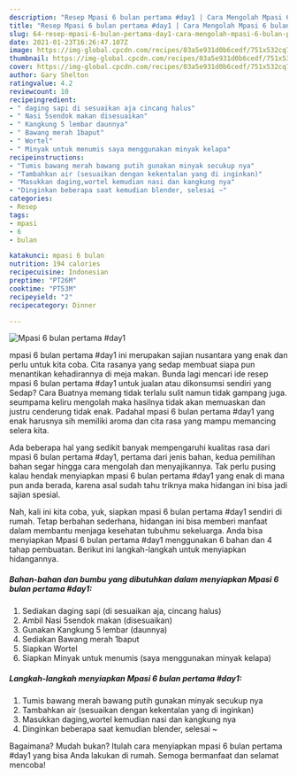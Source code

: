 ```yaml
---
description: "Resep Mpasi 6 bulan pertama #day1 | Cara Mengolah Mpasi 6 bulan pertama #day1 Yang Enak Dan Mudah"
title: "Resep Mpasi 6 bulan pertama #day1 | Cara Mengolah Mpasi 6 bulan pertama #day1 Yang Enak Dan Mudah"
slug: 64-resep-mpasi-6-bulan-pertama-day1-cara-mengolah-mpasi-6-bulan-pertama-day1-yang-enak-dan-mudah
date: 2021-01-23T16:26:47.107Z
image: https://img-global.cpcdn.com/recipes/03a5e931d0b6cedf/751x532cq70/mpasi-6-bulan-pertama-day1-foto-resep-utama.jpg
thumbnail: https://img-global.cpcdn.com/recipes/03a5e931d0b6cedf/751x532cq70/mpasi-6-bulan-pertama-day1-foto-resep-utama.jpg
cover: https://img-global.cpcdn.com/recipes/03a5e931d0b6cedf/751x532cq70/mpasi-6-bulan-pertama-day1-foto-resep-utama.jpg
author: Gary Shelton
ratingvalue: 4.2
reviewcount: 10
recipeingredient:
- " daging sapi di sesuaikan aja cincang halus"
- " Nasi 5sendok makan disesuaikan"
- " Kangkung 5 lembar daunnya"
- " Bawang merah 1baput"
- " Wortel"
- " Minyak untuk menumis saya menggunakan minyak kelapa"
recipeinstructions:
- "Tumis bawang merah bawang putih gunakan minyak secukup nya"
- "Tambahkan air (sesuaikan dengan kekentalan yang di inginkan)"
- "Masukkan daging,wortel kemudian nasi dan kangkung nya"
- "Dinginkan beberapa saat kemudian blender, selesai ~"
categories:
- Resep
tags:
- mpasi
- 6
- bulan

katakunci: mpasi 6 bulan 
nutrition: 194 calories
recipecuisine: Indonesian
preptime: "PT26M"
cooktime: "PT53M"
recipeyield: "2"
recipecategory: Dinner

---
```



![Mpasi 6 bulan pertama #day1](https://img-global.cpcdn.com/recipes/03a5e931d0b6cedf/751x532cq70/mpasi-6-bulan-pertama-day1-foto-resep-utama.jpg)


mpasi 6 bulan pertama #day1 ini merupakan sajian nusantara yang enak dan perlu untuk kita coba. Cita rasanya yang sedap membuat siapa pun menantikan kehadirannya di meja makan.
Bunda lagi mencari ide resep mpasi 6 bulan pertama #day1 untuk jualan atau dikonsumsi sendiri yang Sedap? Cara Buatnya memang tidak terlalu sulit namun tidak gampang juga. seumpama keliru mengolah maka hasilnya tidak akan memuaskan dan justru cenderung tidak enak. Padahal mpasi 6 bulan pertama #day1 yang enak harusnya sih memiliki aroma dan cita rasa yang mampu memancing selera kita.



Ada beberapa hal yang sedikit banyak mempengaruhi kualitas rasa dari mpasi 6 bulan pertama #day1, pertama dari jenis bahan, kedua pemilihan bahan segar hingga cara mengolah dan menyajikannya. Tak perlu pusing kalau hendak menyiapkan mpasi 6 bulan pertama #day1 yang enak di mana pun anda berada, karena asal sudah tahu triknya maka hidangan ini bisa jadi sajian spesial.


Nah, kali ini kita coba, yuk, siapkan mpasi 6 bulan pertama #day1 sendiri di rumah. Tetap berbahan sederhana, hidangan ini bisa memberi manfaat dalam membantu menjaga kesehatan tubuhmu sekeluarga. Anda bisa menyiapkan Mpasi 6 bulan pertama #day1 menggunakan 6 bahan dan 4 tahap pembuatan. Berikut ini langkah-langkah untuk menyiapkan hidangannya.

<!--inarticleads1-->

##### Bahan-bahan dan bumbu yang dibutuhkan dalam menyiapkan Mpasi 6 bulan pertama #day1:

1. Sediakan  daging sapi (di sesuaikan aja, cincang halus)
1. Ambil  Nasi 5sendok makan (disesuaikan)
1. Gunakan  Kangkung 5 lembar (daunnya)
1. Sediakan  Bawang merah 1baput
1. Siapkan  Wortel
1. Siapkan  Minyak untuk menumis (saya menggunakan minyak kelapa)




<!--inarticleads2-->

##### Langkah-langkah menyiapkan Mpasi 6 bulan pertama #day1:

1. Tumis bawang merah bawang putih gunakan minyak secukup nya
1. Tambahkan air (sesuaikan dengan kekentalan yang di inginkan)
1. Masukkan daging,wortel kemudian nasi dan kangkung nya
1. Dinginkan beberapa saat kemudian blender, selesai ~




Bagaimana? Mudah bukan? Itulah cara menyiapkan mpasi 6 bulan pertama #day1 yang bisa Anda lakukan di rumah. Semoga bermanfaat dan selamat mencoba!
